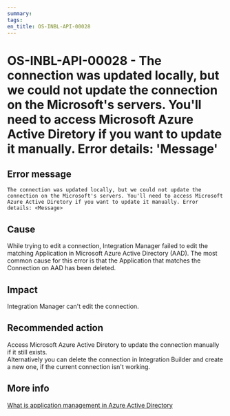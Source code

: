 ```yaml
---
summary:
tags:
en_title: OS-INBL-API-00028
---
```


# OS-INBL-API-00028 - The connection was updated locally, but we could not update the connection on the Microsoft's servers. You'll need to access Microsoft Azure Active Diretory if you want to update it manually. Error details: 'Message'

## Error message

`The connection was updated locally, but we could not update the connection on the Microsoft's servers. You'll need to access Microsoft Azure Active Diretory if you want to update it manually. Error details: <Message>`

## Cause

While trying to edit a connection, Integration Manager failed to edit the matching Application in Microsoft Azure Active Directory (AAD). 
The most common cause for this error is that the Application that matches the Connection on AAD has been deleted.

## Impact

Integration Manager can't edit the connection.

## Recommended action

Access Microsoft Azure Active Diretory to update the connection manually if it still exists.<br/>
Alternatively you can delete the connection in Integration Builder and create a new one, if the current connection isn't working.

## More info

[What is application management in Azure Active Directory](https://docs.microsoft.com/en-us/azure/active-directory/manage-apps/what-is-application-management)
